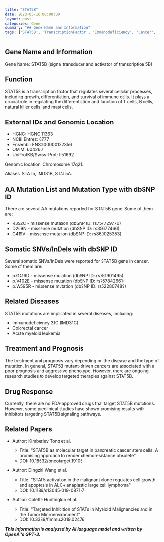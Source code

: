 ```yaml
---
title: "STAT5B"
date: 2023-05-16 00:00:00
layout: post
categories: Gene
summary: "## Gene Name and Information"
tags: ['STAT5B', 'TranscriptionFactor', 'Immunodeficiency', 'Cancer', 'TargetedTherapy', 'Mutation', 'DrugResponse', 'Prognosis']
---
```


## Gene Name and Information
Gene Name: STAT5B (signal transducer and activator of transcription 5B)

## Function
STAT5B is a transcription factor that regulates several cellular processes, including growth, differentiation, and survival of immune cells. It plays a crucial role in regulating the differentiation and function of T cells, B cells, natural killer cells, and mast cells.

## External IDs and Genomic Location
- HGNC: HGNC:11363
- NCBI Entrez: 6777
- Ensembl: ENSG00000132356
- OMIM: 604260
- UniProtKB/Swiss-Prot: P51692

Genomic location: Chromosome 17q21.

Aliases: STAT5, IMD31B, STAT5A.

## AA Mutation List and Mutation Type with dbSNP ID
There are several AA mutations reported for STAT5B gene. Some of them are:

- R392C - missense mutation (dbSNP ID: rs757729770)
- D209N - missense mutation (dbSNP ID: rs35677466)
- G419V - missense mutation (dbSNP ID: rs869025353)

## Somatic SNVs/InDels with dbSNP ID
Several somatic SNVs/InDels were reported for STAT5B gene in cancer. Some of them are:

- p.G416D - missense mutation (dbSNP ID: rs751901495)
- p.V402E - missense mutation (dbSNP ID: rs757842661)
- p.W595R - missense mutation (dbSNP ID: rs522807489)

## Related Diseases
STAT5B mutations are implicated in several diseases, including:
- Immunodeficiency 31C (IMD31C)
- Colorectal cancer
- Acute myeloid leukemia

## Treatment and Prognosis
The treatment and prognosis vary depending on the disease and the type of mutation. In general, STAT5B mutant-driven cancers are associated with a poor prognosis and aggressive phenotype. However, there are ongoing research studies to develop targeted therapies against STAT5B.

## Drug Response
Currently, there are no FDA-approved drugs that target STAT5B mutations. However, some preclinical studies have shown promising results with inhibitors targeting STAT5B signaling pathways.

## Related Papers

- Author: Kimberley Tong et al.
  - Title: "STAT5B as molecular target in pancreatic cancer stem cells: A promising approach to render chemoresistance obsolete"
  - DOI: 10.18632/oncotarget.19105

- Author: Dingzhi Wang et al.
  - Title: "STAT5 activation in the malignant clone regulates cell growth and apoptosis in ALK + anaplastic large cell lymphoma"
  - DOI: 10.1186/s13045-019-0871-7

- Author: Colette Huntington et al.
  - Title: "Targeted Inhibition of STATs in Myeloid Malignancies and in the Tumor Microenvironment"
  - DOI: 10.3389/fimmu.2019.02476

**_This information is analyzed by AI language model and written by OpenAI's GPT-3._**